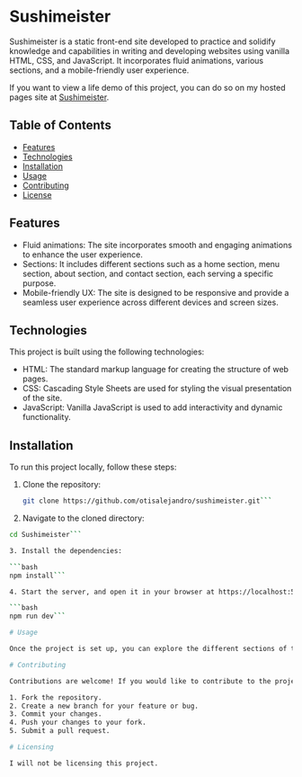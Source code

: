 # Sushimeister

Sushimeister is a static front-end site developed to practice and solidify knowledge and capabilities in writing and developing websites using vanilla HTML, CSS, and JavaScript. It incorporates fluid animations, various sections, and a mobile-friendly user experience.

If you want to view a life demo of this project, you can do so on my hosted pages site at [Sushimeister](https://otisalejandro.github.io/sushimeister).

## Table of Contents

- [Features](#features)
- [Technologies](#technologies)
- [Installation](#installation)
- [Usage](#usage)
- [Contributing](#contributing)
- [License](#license)

## Features

- Fluid animations: The site incorporates smooth and engaging animations to enhance the user experience.
- Sections: It includes different sections such as a home section, menu section, about section, and contact section, each serving a specific purpose.
- Mobile-friendly UX: The site is designed to be responsive and provide a seamless user experience across different devices and screen sizes.

## Technologies

This project is built using the following technologies:

- HTML: The standard markup language for creating the structure of web pages.
- CSS: Cascading Style Sheets are used for styling the visual presentation of the site.
- JavaScript: Vanilla JavaScript is used to add interactivity and dynamic functionality.

## Installation

To run this project locally, follow these steps:

1. Clone the repository:

   ```bash
   git clone https://github.com/otisalejandro/sushimeister.git```

2. Navigate to the cloned directory:

  ```bash
  cd Sushimeister```

3. Install the dependencies:

  ```bash
  npm install```

4. Start the server, and open it in your browser at https://localhost:5173

  ```bash
  npm run dev```

# Usage

Once the project is set up, you can explore the different sections of the Sushimeister site by navigating through the menu, reading about the restaurant, and contacting them if needed. Feel free to interact with the site and test its responsiveness on different devices.

# Contributing

Contributions are welcome! If you would like to contribute to the project, please follow these steps:

1. Fork the repository.
2. Create a new branch for your feature or bug.
3. Commit your changes.
4. Push your changes to your fork.
5. Submit a pull request.

# Licensing

I will not be licensing this project.

